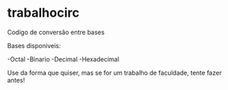 # trabalhocirc

Codigo de conversão entre bases

Bases disponiveis:

-Octal
-Binario
-Decimal
-Hexadecimal


Use da forma que quiser, mas se for um trabalho de faculdade, tente fazer antes!
